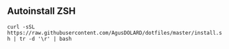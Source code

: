 Autoinstall ZSH
-------------------
``
 curl -sSL https://raw.githubusercontent.com/AgusDOLARD/dotfiles/master/install.sh | tr -d '\r' | bash
``
